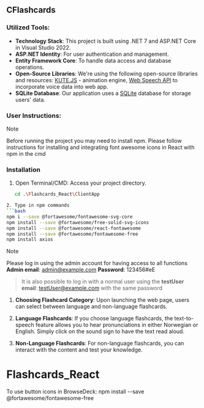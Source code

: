 ## CFlashcards

### Utilized Tools:

- **Technology Stack**: This project is built using .NET 7 and ASP.NET Core in Visual Studio 2022.
- **ASP.NET Identity**: For user authentication and management.
- **Entity Framework Core**: To handle data access and database operations.
- **Open-Source Libraries**: We're using the following open-source libraries and resources: [KUTE.JS](https://thednp.github.io/kute.js/) -  animation engine, [Web Speech API](https://developer.mozilla.org/en-US/docs/Web/API/Web_Speech_API) to incorporate voice data into web app. 
- **SQLite Database**: Our application uses a [SQLite](https://www.sqlite.org/index.html) database for storage users' data.

### User Instructions:

> [!NOTE]
> Before running the project you may need to install npm. Please follow instructions for installing and integrating font awesome icons in React with npm in the cmd

### Installation

1. Open Terminal/CMD: Access your project directory.
```bash
   cd .\Flashcards_React\ClientApp

2. Type in npm commands
```bash
npm i --save @fortawesome/fontawesome-svg-core
npm install --save @fortawesome/free-solid-svg-icons
npm install --save @fortawesome/react-fontawesome
npm install --save @fortawesome/fontawesome-free
npm install axios
``````
> [!NOTE]
> Please log in using the admin account for having access to all functions
> **Admin email**: admin@example.com
> **Password**: 123456#eE
> > It is also possible to log in with a normal user using the **testUser email**: testUser@example.com with the same password

1. **Choosing Flashcard Category**: Upon launching the web page, users can select between language and non-language flashcards.

2. **Language Flashcards**: If you choose language flashcards, the text-to-speech feature allows you to hear pronunciations in either Norwegian or English. Simply click on the sound sign to have the text read aloud.

3. **Non-Language Flashcards**: For non-language flashcards, you can interact with the content and test your knowledge.
# Flashcards_React

To use button icons in BrowseDeck: 
npm install --save @fortawesome/fontawesome-free
